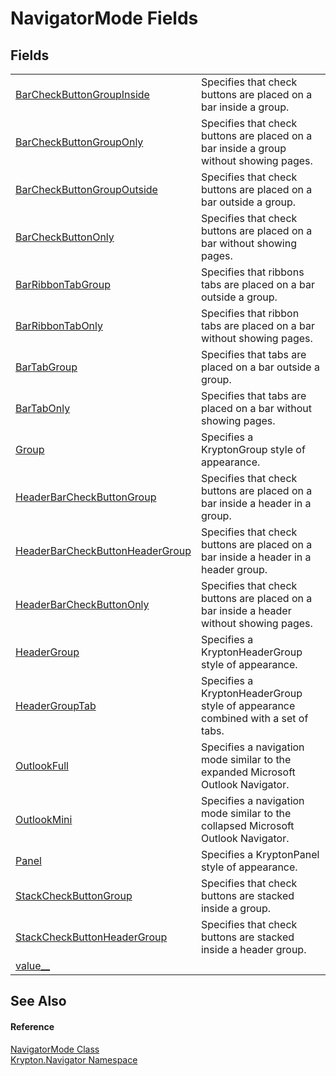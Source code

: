 # NavigatorMode Fields




## Fields
<table>
<tr>
<td><a href="e1b893a5-1cdf-9cfe-1b08-e245be79985d.md">BarCheckButtonGroupInside</a></td>
<td>Specifies that check buttons are placed on a bar inside a group.</td></tr>
<tr>
<td><a href="8bcef0c2-f91b-5544-81e1-fca3e96939be.md">BarCheckButtonGroupOnly</a></td>
<td>Specifies that check buttons are placed on a bar inside a group without showing pages.</td></tr>
<tr>
<td><a href="c1766820-d462-d31f-b0a1-a4627c039633.md">BarCheckButtonGroupOutside</a></td>
<td>Specifies that check buttons are placed on a bar outside a group.</td></tr>
<tr>
<td><a href="6f260403-484d-e288-e076-b26e01f3eef4.md">BarCheckButtonOnly</a></td>
<td>Specifies that check buttons are placed on a bar without showing pages.</td></tr>
<tr>
<td><a href="6f67b964-0e74-a8c5-2aae-5fe36eebd2a2.md">BarRibbonTabGroup</a></td>
<td>Specifies that ribbons tabs are placed on a bar outside a group.</td></tr>
<tr>
<td><a href="0ef73071-d14f-0c22-31c6-35967a0c1f3e.md">BarRibbonTabOnly</a></td>
<td>Specifies that ribbon tabs are placed on a bar without showing pages.</td></tr>
<tr>
<td><a href="77551d57-d1af-cda4-dfed-029137bbd8fc.md">BarTabGroup</a></td>
<td>Specifies that tabs are placed on a bar outside a group.</td></tr>
<tr>
<td><a href="66d8cb78-7c7a-b88f-c107-3ad201e6c5f3.md">BarTabOnly</a></td>
<td>Specifies that tabs are placed on a bar without showing pages.</td></tr>
<tr>
<td><a href="6eceeed5-eaf1-1acb-b6dc-84ef32834117.md">Group</a></td>
<td>Specifies a KryptonGroup style of appearance.</td></tr>
<tr>
<td><a href="baa4404a-9758-339e-a556-0ed4a3f7e5c3.md">HeaderBarCheckButtonGroup</a></td>
<td>Specifies that check buttons are placed on a bar inside a header in a group.</td></tr>
<tr>
<td><a href="2dba4d63-f3c2-0b20-3ff1-9918039802a3.md">HeaderBarCheckButtonHeaderGroup</a></td>
<td>Specifies that check buttons are placed on a bar inside a header in a header group.</td></tr>
<tr>
<td><a href="360e503b-9991-0840-41ad-6700a6f885a1.md">HeaderBarCheckButtonOnly</a></td>
<td>Specifies that check buttons are placed on a bar inside a header without showing pages.</td></tr>
<tr>
<td><a href="4440083f-6951-a280-e5ac-d6af9e42f1bd.md">HeaderGroup</a></td>
<td>Specifies a KryptonHeaderGroup style of appearance.</td></tr>
<tr>
<td><a href="bcc00087-06fa-6482-cfb2-2bbdd87c2da2.md">HeaderGroupTab</a></td>
<td>Specifies a KryptonHeaderGroup style of appearance combined with a set of tabs.</td></tr>
<tr>
<td><a href="29a090ba-69b2-1b82-d372-ac715980ffb6.md">OutlookFull</a></td>
<td>Specifies a navigation mode similar to the expanded Microsoft Outlook Navigator.</td></tr>
<tr>
<td><a href="910800f1-5041-2107-a1dd-e0892ca5213a.md">OutlookMini</a></td>
<td>Specifies a navigation mode similar to the collapsed Microsoft Outlook Navigator.</td></tr>
<tr>
<td><a href="3a0042ca-4d18-e006-e219-e95329585ff1.md">Panel</a></td>
<td>Specifies a KryptonPanel style of appearance.</td></tr>
<tr>
<td><a href="df97bb3a-a192-ed8d-89d5-a8aa1f128d42.md">StackCheckButtonGroup</a></td>
<td>Specifies that check buttons are stacked inside a group.</td></tr>
<tr>
<td><a href="13d73641-55f8-0f23-cdf6-47b78ea2a7fe.md">StackCheckButtonHeaderGroup</a></td>
<td>Specifies that check buttons are stacked inside a header group.</td></tr>
<tr>
<td><a href="25fe456e-509e-5f66-e7d6-ba59ee7fa2ab.md">value__</a></td>
<td> </td></tr>
</table>

## See Also


#### Reference
<a href="615dfc87-3783-4036-36e3-66d918777a7d.md">NavigatorMode Class</a>  
<a href="a21ac074-d119-3dc6-bd1c-d3a12c0128bc.md">Krypton.Navigator Namespace</a>  
